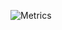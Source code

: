 ![Metrics](https://metrics.lecoq.io/fembina?template=classic&isocalendar=1&achievements=1&notable=1&base=header%2C%20activity%2C%20community%2C%20repositories%2C%20metadata&base.indepth=false&base.hireable=false&base.skip=false&isocalendar=false&isocalendar.duration=half-year&achievements=false&achievements.threshold=X&achievements.secrets=true&achievements.display=compact&achievements.limit=6&notable=false&notable.from=organization&notable.repositories=false&notable.indepth=false&notable.types=commit&notable.self=false&config.timezone=Europe%2FMoscow)
